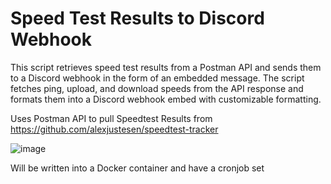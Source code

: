 # Speed Test Results to Discord Webhook

This script retrieves speed test results from a Postman API and sends them to a Discord webhook in the form of an embedded message. The script fetches ping, upload, and download speeds from the API response and formats them into a Discord webhook embed with customizable formatting.

Uses Postman API to pull Speedtest Results from https://github.com/alexjustesen/speedtest-tracker

![image](https://github.com/kierran0094/Speedtest-Discord/assets/60633244/055f840d-7784-488d-ba64-4821886ea88d)

Will be written into a Docker container and have a cronjob set
